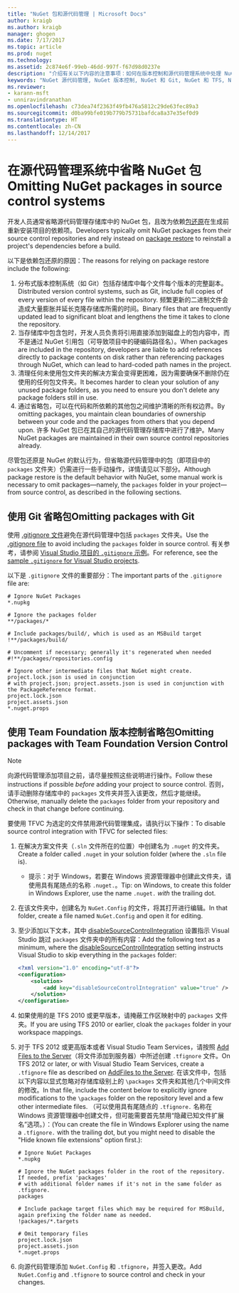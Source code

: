 ```yaml
---
title: "NuGet 包和源代码管理 | Microsoft Docs"
author: kraigb
ms.author: kraigb
manager: ghogen
ms.date: 7/17/2017
ms.topic: article
ms.prod: nuget
ms.technology: 
ms.assetid: 2c874e6f-99eb-46dd-997f-f67d98d0237e
description: "介绍有关以下内容的注意事项：如何在版本控制和源代码管理系统中处理 NuGet 包，以及如何使用 Git 和 TFVC 省略包。"
keywords: "NuGet 源代码管理, NuGet 版本控制, NuGet 和 Git, NuGet 和 TFS, NuGet 和 TFVC, 省略包, 源代码管理存储库, 版本控制存储库"
ms.reviewer:
- karann-msft
- unniravindranathan
ms.openlocfilehash: c73dea74f2363f49fb476a5812c29de63fec89a3
ms.sourcegitcommit: d0ba99bfe019b779b75731bafdca8a37e35ef0d9
ms.translationtype: HT
ms.contentlocale: zh-CN
ms.lasthandoff: 12/14/2017
---
```

# <a name="omitting-nuget-packages-in-source-control-systems"></a><span data-ttu-id="37643-104">在源代码管理系统中省略 NuGet 包</span><span class="sxs-lookup"><span data-stu-id="37643-104">Omitting NuGet packages in source control systems</span></span>

<span data-ttu-id="37643-105">开发人员通常省略源代码管理存储库中的 NuGet 包，且改为依赖[包还原](../consume-packages/package-restore.md)在生成前重新安装项目的依赖项。</span><span class="sxs-lookup"><span data-stu-id="37643-105">Developers typically omit NuGet packages from their source control repositories and rely instead on [package restore](../consume-packages/package-restore.md) to reinstall a project's dependencies before a build.</span></span>

<span data-ttu-id="37643-106">以下是依赖包还原的原因：</span><span class="sxs-lookup"><span data-stu-id="37643-106">The reasons for relying on package restore include the following:</span></span>

1. <span data-ttu-id="37643-107">分布式版本控制系统（如 Git）包括存储库中每个文件每个版本的完整副本。</span><span class="sxs-lookup"><span data-stu-id="37643-107">Distributed version control systems, such as Git, include full copies of every version of every file within the repository.</span></span> <span data-ttu-id="37643-108">频繁更新的二进制文件会造成大量膨胀并延长克隆存储库所需的时间。</span><span class="sxs-lookup"><span data-stu-id="37643-108">Binary files that are frequently updated lead to significant bloat and lengthens the time it takes to clone the repository.</span></span>
1. <span data-ttu-id="37643-109">当存储库中包含包时，开发人员负责将引用直接添加到磁盘上的包内容中，而不是通过 NuGet 引用包（可导致项目中的硬编码路径名）。</span><span class="sxs-lookup"><span data-stu-id="37643-109">When packages are included in the repository, developers are liable to add references directly to package contents on disk rather than referencing packages through NuGet, which can lead to hard-coded path names in the project.</span></span>
1. <span data-ttu-id="37643-110">清理任何未使用包文件夹的解决方案会变得更困难，因为需要确保不删除仍在使用的任何包文件夹。</span><span class="sxs-lookup"><span data-stu-id="37643-110">It becomes harder to clean your solution of any unused package folders, as you need to ensure you don't delete any package folders still in use.</span></span>
1. <span data-ttu-id="37643-111">通过省略包，可以在代码和所依赖的其他包之间维护清晰的所有权边界。</span><span class="sxs-lookup"><span data-stu-id="37643-111">By omitting packages, you maintain clean boundaries of ownership between your code and the packages from others that you depend upon.</span></span> <span data-ttu-id="37643-112">许多 NuGet 包已在其自己的源代码管理存储库中进行了维护。</span><span class="sxs-lookup"><span data-stu-id="37643-112">Many NuGet packages are maintained in their own source control repositories already.</span></span>

<span data-ttu-id="37643-113">尽管包还原是 NuGet 的默认行为，但省略源代码管理中的包（即项目中的 `packages` 文件夹）仍需进行一些手动操作，详情请见以下部分。</span><span class="sxs-lookup"><span data-stu-id="37643-113">Although package restore is the default behavior with NuGet, some manual work is necessary to omit packages&mdash;namely, the `packages` folder in your project&mdash;from source control, as described in the following sections.</span></span>

## <a name="omitting-packages-with-git"></a><span data-ttu-id="37643-114">使用 Git 省略包</span><span class="sxs-lookup"><span data-stu-id="37643-114">Omitting packages with Git</span></span>

<span data-ttu-id="37643-115">使用 [.gitignore 文件](https://git-scm.com/docs/gitignore)避免在源代码管理中包括 `packages` 文件夹。</span><span class="sxs-lookup"><span data-stu-id="37643-115">Use the [.gitignore file](https://git-scm.com/docs/gitignore) to avoid including the `packages` folder in source control.</span></span> <span data-ttu-id="37643-116">有关参考，请参阅 [Visual Studio 项目的 `.gitignore` 示例](https://github.com/github/gitignore/blob/master/VisualStudio.gitignore)。</span><span class="sxs-lookup"><span data-stu-id="37643-116">For reference, see the [sample `.gitignore` for Visual Studio projects](https://github.com/github/gitignore/blob/master/VisualStudio.gitignore).</span></span>

<span data-ttu-id="37643-117">以下是 `.gitignore` 文件的重要部分：</span><span class="sxs-lookup"><span data-stu-id="37643-117">The important parts of the `.gitignore` file are:</span></span>

```
# Ignore NuGet Packages
*.nupkg

# Ignore the packages folder
**/packages/*

# Include packages/build/, which is used as an MSBuild target
!**/packages/build/

# Uncomment if necessary; generally it's regenerated when needed
#!**/packages/repositories.config

# Ignore other intermediate files that NuGet might create. project.lock.json is used in conjunction
# with project.json; project.assets.json is used in conjunction with the PackageReference format.
project.lock.json
project.assets.json
*.nuget.props
```

## <a name="omitting-packages-with-team-foundation-version-control"></a><span data-ttu-id="37643-118">使用 Team Foundation 版本控制省略包</span><span class="sxs-lookup"><span data-stu-id="37643-118">Omitting packages with Team Foundation Version Control</span></span>

> [!Note]
> <span data-ttu-id="37643-119">向源代码管理添加项目之前，请尽量按照这些说明进行操作。</span><span class="sxs-lookup"><span data-stu-id="37643-119">Follow these instructions if possible *before* adding your project to source control.</span></span> <span data-ttu-id="37643-120">否则，请手动删除存储库中的 `packages` 文件夹并签入该更改，然后才能继续。</span><span class="sxs-lookup"><span data-stu-id="37643-120">Otherwise, manually delete the `packages` folder from your repository and check in that change before continuing.</span></span>

<span data-ttu-id="37643-121">要使用 TFVC 为选定的文件禁用源代码管理集成，请执行以下操作：</span><span class="sxs-lookup"><span data-stu-id="37643-121">To disable source control integration with TFVC for selected files:</span></span>

1. <span data-ttu-id="37643-122">在解决方案文件夹（`.sln` 文件所在的位置）中创建名为 `.nuget` 的文件夹。</span><span class="sxs-lookup"><span data-stu-id="37643-122">Create a folder called `.nuget` in your solution folder (where the `.sln` file is).</span></span>
    - <span data-ttu-id="37643-123">提示：对于 Windows，若要在 Windows 资源管理器中创建此文件夹，请使用具有尾随点的名称 `.nuget.`。</span><span class="sxs-lookup"><span data-stu-id="37643-123">Tip: on Windows, to create this folder in Windows Explorer, use the name `.nuget.` *with* the trailing dot.</span></span>

1. <span data-ttu-id="37643-124">在该文件夹中，创建名为 `NuGet.Config` 的文件，将其打开进行编辑。</span><span class="sxs-lookup"><span data-stu-id="37643-124">In that folder, create a file named `NuGet.Config` and open it for editing.</span></span>

1. <span data-ttu-id="37643-125">至少添加以下文本，其中 [disableSourceControlIntegration](../Schema/nuget-config-file.md#solution-section) 设置指示 Visual Studio 跳过 `packages` 文件夹中的所有内容：</span><span class="sxs-lookup"><span data-stu-id="37643-125">Add the following text as a minimum, where the [disableSourceControlIntegration](../Schema/nuget-config-file.md#solution-section) setting instructs Visual Studio to skip everything in the `packages` folder:</span></span>

   ```xml
   <?xml version="1.0" encoding="utf-8"?>
   <configuration>
       <solution>
           <add key="disableSourceControlIntegration" value="true" />
       </solution>
   </configuration>
   ```

1. <span data-ttu-id="37643-126">如果使用的是 TFS 2010 或更早版本，请掩蔽工作区映射中的 `packages` 文件夹。</span><span class="sxs-lookup"><span data-stu-id="37643-126">If you are using TFS 2010 or earlier, cloak the `packages` folder in your workspace mappings.</span></span>

1. <span data-ttu-id="37643-127">对于 TFS 2012 或更高版本或者 Visual Studio Team Services，请按照 [Add Files to the Server](https://www.visualstudio.com/en-us/docs/tfvc/add-files-server#tfignore)（将文件添加到服务器）中所述创建 `.tfignore` 文件。</span><span class="sxs-lookup"><span data-stu-id="37643-127">On TFS 2012 or later, or with Visual Studio Team Services, create a `.tfignore` file as described on [AddFiles to the Server](https://www.visualstudio.com/en-us/docs/tfvc/add-files-server#tfignore).</span></span> <span data-ttu-id="37643-128">在该文件中，包括以下内容以显式忽略对存储库级别上的 `\packages` 文件夹和其他几个中间文件的修改。</span><span class="sxs-lookup"><span data-stu-id="37643-128">In that file, include the content below to explicitly ignore modifications to the `\packages` folder on the repository level and a few other intermediate files.</span></span> <span data-ttu-id="37643-129">（可以使用具有尾随点的 `.tfignore.` 名称在 Windows 资源管理器中创建文件，但可能需要首先禁用“隐藏已知文件扩展名”选项。）：</span><span class="sxs-lookup"><span data-stu-id="37643-129">(You can create the file in Windows Explorer using the name a `.tfignore.` with the trailing dot, but you might need to disable the "Hide known file extensions" option first.):</span></span>

   ```
   # Ignore NuGet Packages
   *.nupkg   

   # Ignore the NuGet packages folder in the root of the repository. If needed, prefix 'packages'
   # with additional folder names if it's not in the same folder as .tfignore.   
   packages

   # Include package target files which may be required for MSBuild, again prefixing the folder name as needed.
   !packages/*.targets

   # Omit temporary files
   project.lock.json
   project.assets.json
   *.nuget.props
   ```

1. <span data-ttu-id="37643-130">向源代码管理添加 `NuGet.Config` 和 `.tfignore`，并签入更改。</span><span class="sxs-lookup"><span data-stu-id="37643-130">Add `NuGet.Config` and `.tfignore` to source control and check in your changes.</span></span>
